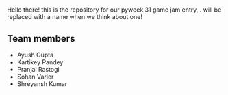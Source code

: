 # <Name>

Hello there! this is the repository for our pyweek 31 game jam entry, <Name>. <Name> will be replaced with a name when we think about one!
  
## Team members
- Ayush Gupta
- Kartikey Pandey
- Pranjal Rastogi
- Sohan Varier
- Shreyansh Kumar
